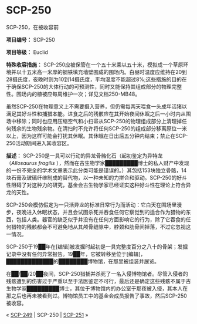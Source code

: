 # SCP-250
                        




SCP-250，在被收容前



**项目编号：** SCP-250

**项目等级：** Euclid

**特殊收容措施：** SCP-250应被保管在一个五十米乘以五十米，模拟成一个草原环境并以十五米高一米厚的钢铁填充墙壁围成的围场内。白昼时温度应维持在20到28摄氏度，夜晚时则为10到14摄氏度，平均湿度不能超过8%;这些措施的目的在于确保SCP-250的大体行动的可预测性，同时又能保持其组成部分的物理完整性。围场内的植被应每周维护一次；详见文档250-MB48。

虽然SCP-250在物理意义上不需要摄入营养，但仍需每两天喂食一头成年活猪以满足其好斗性和捕猎本能。进食之后的残骸应在其开始夜间休眠之后一小时内从围场中移除；同时也应用压缩空气和小扫帚从SCP-250的物理组成部分上清理掉任何残余的生物残余物。在清扫时不允许将任何SCP-250的组成部分移离原位一米以上，因为这样可能会打扰其休眠。其休眠在日出后五分钟内结束；禁止在SCP-250活动期间进入其收容区。

**描述：** SCP-250是一具可以行动的异龙骨骼化石（起初鉴定为异特龙（*Allosaurus fragilis* ），然而在古生物学家█████████博士的私人财产中发现的一份不完全的学术文章表示此分类可能是错误的。）其包括153块独立骨骼，14块石膏及玻璃纤维制成的替代物，以一种未知的力拼合和驱动。SCP-250的好斗性阻碍了对这种力的研究，基金会古生物学家已经证实这种好斗性在理论上符合异龙的天性。

SCP-250会模仿假定为一只活异龙的标准日常行为而活动：它白天在围场里漫步，夜晚进入休眠状态，并且会试图杀死并吞食任何它察觉到的适合作为猎物的东西，包括人类。器官的缺乏似乎并没有在任何方面影响它的行为，除了它吞食的任何猎物的残骸都会不可避免地从其颅骨缝隙中，脖颈和肋骨间掉落，不过它忽视这一情况。

SCP-250于19██年在[编辑]被发掘时起初是一具完整度百分之八十的骨架；发掘记录中没有任何异常报告。19██年，它被转移至位于[编辑]，█████████████的████████博物馆，在那里被组装并展览。

在██/██/20██夜间，SCP-250猎捕并杀死了一名入侵博物馆者。尽管入侵者的残骸遭到的伤害过于严重以至于法医鉴定不可行，最后还是确定这些残骸不属于古生物学家█████████博士，其位于博物馆内的办公室于那夜被入侵，其本人在那之后也再未被看到过。博物馆员工中的基金会成员报告了事故，然后SCP-250被收容。



« [SCP-249](/scp-249) | SCP-250 | [SCP-251](/scp-251) »





                    